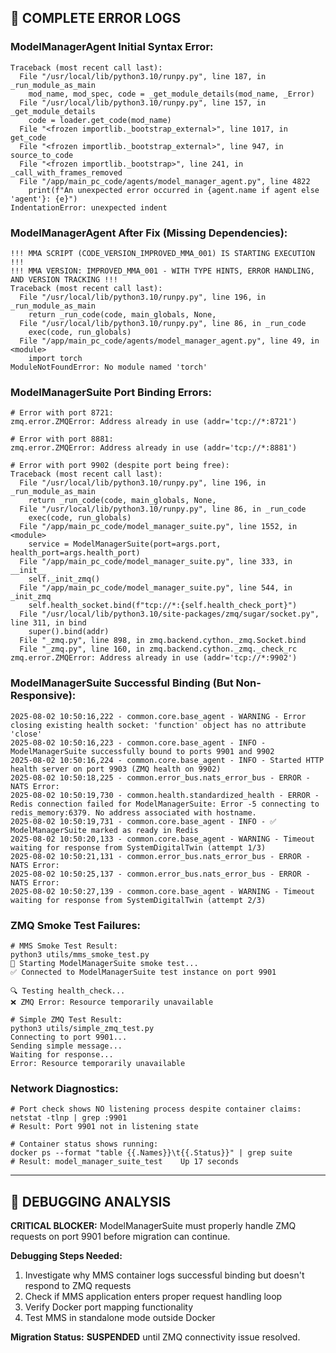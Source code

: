 
## 🚨 COMPLETE ERROR LOGS

### ModelManagerAgent Initial Syntax Error:
```
Traceback (most recent call last):
  File "/usr/local/lib/python3.10/runpy.py", line 187, in _run_module_as_main
    mod_name, mod_spec, code = _get_module_details(mod_name, _Error)
  File "/usr/local/lib/python3.10/runpy.py", line 157, in _get_module_details
    code = loader.get_code(mod_name)
  File "<frozen importlib._bootstrap_external>", line 1017, in get_code
  File "<frozen importlib._bootstrap_external>", line 947, in source_to_code
  File "<frozen importlib._bootstrap>", line 241, in _call_with_frames_removed
  File "/app/main_pc_code/agents/model_manager_agent.py", line 4822
    print(f"An unexpected error occurred in {agent.name if agent else 'agent'}: {e}")
IndentationError: unexpected indent
```

### ModelManagerAgent After Fix (Missing Dependencies):
```
!!! MMA SCRIPT (CODE_VERSION_IMPROVED_MMA_001) IS STARTING EXECUTION !!!
!!! MMA VERSION: IMPROVED_MMA_001 - WITH TYPE HINTS, ERROR HANDLING, AND VERSION TRACKING !!!
Traceback (most recent call last):
  File "/usr/local/lib/python3.10/runpy.py", line 196, in _run_module_as_main
    return _run_code(code, main_globals, None,
  File "/usr/local/lib/python3.10/runpy.py", line 86, in _run_code
    exec(code, run_globals)
  File "/app/main_pc_code/agents/model_manager_agent.py", line 49, in <module>
    import torch
ModuleNotFoundError: No module named 'torch'
```

### ModelManagerSuite Port Binding Errors:
```
# Error with port 8721:
zmq.error.ZMQError: Address already in use (addr='tcp://*:8721')

# Error with port 8881:
zmq.error.ZMQError: Address already in use (addr='tcp://*:8881')

# Error with port 9902 (despite port being free):
Traceback (most recent call last):
  File "/usr/local/lib/python3.10/runpy.py", line 196, in _run_module_as_main
    return _run_code(code, main_globals, None,
  File "/usr/local/lib/python3.10/runpy.py", line 86, in _run_code
    exec(code, run_globals)
  File "/app/main_pc_code/model_manager_suite.py", line 1552, in <module>
    service = ModelManagerSuite(port=args.port, health_port=args.health_port)
  File "/app/main_pc_code/model_manager_suite.py", line 333, in __init__
    self._init_zmq()
  File "/app/main_pc_code/model_manager_suite.py", line 544, in _init_zmq
    self.health_socket.bind(f"tcp://*:{self.health_check_port}")
  File "/usr/local/lib/python3.10/site-packages/zmq/sugar/socket.py", line 311, in bind
    super().bind(addr)
  File "_zmq.py", line 898, in zmq.backend.cython._zmq.Socket.bind
  File "_zmq.py", line 160, in zmq.backend.cython._zmq._check_rc
zmq.error.ZMQError: Address already in use (addr='tcp://*:9902')
```

### ModelManagerSuite Successful Binding (But Non-Responsive):
```
2025-08-02 10:50:16,222 - common.core.base_agent - WARNING - Error closing existing health socket: 'function' object has no attribute 'close'
2025-08-02 10:50:16,223 - common.core.base_agent - INFO - ModelManagerSuite successfully bound to ports 9901 and 9902
2025-08-02 10:50:16,224 - common.core.base_agent - INFO - Started HTTP health server on port 9903 (ZMQ health on 9902)
2025-08-02 10:50:18,225 - common.error_bus.nats_error_bus - ERROR - NATS Error: 
2025-08-02 10:50:19,730 - common.health.standardized_health - ERROR - Redis connection failed for ModelManagerSuite: Error -5 connecting to redis_memory:6379. No address associated with hostname.
2025-08-02 10:50:19,731 - common.core.base_agent - INFO - ✅ ModelManagerSuite marked as ready in Redis
2025-08-02 10:50:20,133 - common.core.base_agent - WARNING - Timeout waiting for response from SystemDigitalTwin (attempt 1/3)
2025-08-02 10:50:21,131 - common.error_bus.nats_error_bus - ERROR - NATS Error: 
2025-08-02 10:50:25,137 - common.error_bus.nats_error_bus - ERROR - NATS Error: 
2025-08-02 10:50:27,139 - common.core.base_agent - WARNING - Timeout waiting for response from SystemDigitalTwin (attempt 2/3)
```

### ZMQ Smoke Test Failures:
```
# MMS Smoke Test Result:
python3 utils/mms_smoke_test.py
🚀 Starting ModelManagerSuite smoke test...
✅ Connected to ModelManagerSuite test instance on port 9901

🔍 Testing health_check...
❌ ZMQ Error: Resource temporarily unavailable

# Simple ZMQ Test Result:
python3 utils/simple_zmq_test.py
Connecting to port 9901...
Sending simple message...
Waiting for response...
Error: Resource temporarily unavailable
```

### Network Diagnostics:
```
# Port check shows NO listening process despite container claims:
netstat -tlnp | grep :9901
# Result: Port 9901 not in listening state

# Container status shows running:
docker ps --format "table {{.Names}}\t{{.Status}}" | grep suite
# Result: model_manager_suite_test    Up 17 seconds
```

---

## 🔧 DEBUGGING ANALYSIS

**CRITICAL BLOCKER:** ModelManagerSuite must properly handle ZMQ requests on port 9901 before migration can continue.

**Debugging Steps Needed:**
1. Investigate why MMS container logs successful binding but doesn't respond to ZMQ requests
2. Check if MMS application enters proper request handling loop
3. Verify Docker port mapping functionality
4. Test MMS in standalone mode outside Docker

**Migration Status:** **SUSPENDED** until ZMQ connectivity issue resolved.
